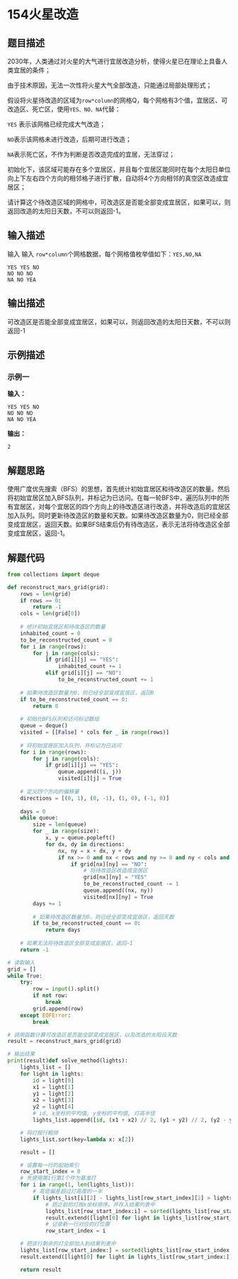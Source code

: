 # 154火星改造

## 题目描述

2030年，人类通过对火星的大气进行宜居改造分析，使得火星已在理论上具备人类宜居的条件； 

由于技术原因，无法一次性将火星大气全部改造，只能通过局部处理形式；

 假设将火星待改造的区域为`row*column`的网格Q，每个网格有3个值，宜居区、可改造区、死亡区，使用`YES、NO、NA`代替：

`YES` 表示该网格已经完成大气改造； 

`NO`表示该网格未进行改造，后期可进行改造；

`NA`表示死亡区，不作为判断是否改造完成的宜居，无法穿过；

初始化下，该区域可能存在多个宜居区，并且每个宜居区能同时在每个太阳日单位向上下左右四个方向的相邻格子进行扩散，自动将4个方向相邻的真空区改造成宜居区；

请计算这个待改造区域的网格中，可改造区是否能全部变成宜居区，如果可以，则返回改造的太阳日天数，不可以则返回-1。

## 输入描述

输入 输入 `row*column`个网格数据，每个网格值枚举值如下：`YES,NO,NA`

```
YES YES NO
NO NO NO
NA NO YEA
```



## 输出描述

可改造区是否能全部变成宜居区，如果可以，则返回改造的太阳日天数，不可以则返回-1

## 示例描述

### 示例一

**输入：**

```text
YES YES NO
NO NO NO
NA NO YEA
```

**输出：**

```text
2
```

## 解题思路

使用广度优先搜索（BFS）的思想，首先统计初始宜居区和待改造区的数量。然后将初始宜居区加入BFS队列，并标记为已访问。在每一轮BFS中，遍历队列中的所有宜居区，对每个宜居区的四个方向上的待改造区进行改造，并将改造后的宜居区加入队列。同时更新待改造区的数量和天数。如果待改造区数量为0，则已经全部变成宜居区，返回天数。如果BFS结束后仍有待改造区，表示无法将待改造区全部变成宜居区，返回-1。

## 解题代码

```python
from collections import deque

def reconstruct_mars_grid(grid):
    rows = len(grid)
    if rows == 0:
        return -1
    cols = len(grid[0])
    
    # 统计初始宜居区和待改造区的数量
    inhabited_count = 0
    to_be_reconstructed_count = 0
    for i in range(rows):
        for j in range(cols):
            if grid[i][j] == "YES":
                inhabited_count += 1
            elif grid[i][j] == "NO":
                to_be_reconstructed_count += 1
    
    # 如果待改造区数量为0，则已经全部变成宜居区，返回0
    if to_be_reconstructed_count == 0:
        return 0
    
    # 初始化BFS队列和访问标记数组
    queue = deque()
    visited = [[False] * cols for _ in range(rows)]
    
    # 将初始宜居区加入队列，并标记为已访问
    for i in range(rows):
        for j in range(cols):
            if grid[i][j] == "YES":
                queue.append((i, j))
                visited[i][j] = True
    
    # 定义四个方向的偏移量
    directions = [(0, 1), (0, -1), (1, 0), (-1, 0)]
    
    days = 0
    while queue:
        size = len(queue)
        for _ in range(size):
            x, y = queue.popleft()
            for dx, dy in directions:
                nx, ny = x + dx, y + dy
                if nx >= 0 and nx < rows and ny >= 0 and ny < cols and not visited[nx][ny]:
                    if grid[nx][ny] == "NO":
                        # 将待改造区改造成宜居区
                        grid[nx][ny] = "YES"
                        to_be_reconstructed_count -= 1
                        queue.append((nx, ny))
                        visited[nx][ny] = True
        days += 1
        
        # 如果待改造区数量为0，则已经全部变成宜居区，返回天数
        if to_be_reconstructed_count == 0:
            return days
    
    # 如果无法将待改造区全部变成宜居区，返回-1
    return -1

# 读取输入
grid = []
while True:
    try:
        row = input().split()
        if not row:
            break
        grid.append(row)
    except EOFError:
        break

# 调用函数计算可改造区是否能全部变成宜居区，以及改造的太阳日天数
result = reconstruct_mars_grid(grid)

# 输出结果
print(result)def solve_method(lights):
    lights_list = []
    for light in lights:
        id = light[0]
        x1 = light[1]
        y1 = light[2]
        x2 = light[3]
        y2 = light[4]
        # id, x坐标的平均值, y坐标的平均值, 灯高半径
        lights_list.append([id, (x1 + x2) // 2, (y1 + y2) // 2, (y2 - y1) // 2])

    # 将灯按行粗排
    lights_list.sort(key=lambda x: x[2])

    result = []

    # 设置每一行的起始索引
    row_start_index = 0
    # 先使用第1行第1个作为基准灯
    for i in range(1, len(lights_list)):
        # 高低偏差超过灯高度的一半
        if lights_list[i][2] - lights_list[row_start_index][2] > lights_list[row_start_index][3]:
            # 把之前的灯按x坐标排序，并存入结果列表中
            lights_list[row_start_index:i] = sorted(lights_list[row_start_index:i], key=lambda x: x[1])
            result.extend([light[0] for light in lights_list[row_start_index:i]])
            # 记录新一行对应的灯位置
            row_start_index = i

    # 把该行剩余的灯全部加入到结果列表中
    lights_list[row_start_index:] = sorted(lights_list[row_start_index:], key=lambda x: x[1])
    result.extend([light[0] for light in lights_list[row_start_index:]])

    return result
```

